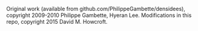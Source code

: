 Original work (available from github.com/PhilippeGambette/densidees), copyright 2009-2010 Philippe Gambette, Hyeran Lee.
Modifications in this repo, copyright 2015 David M. Howcroft.

